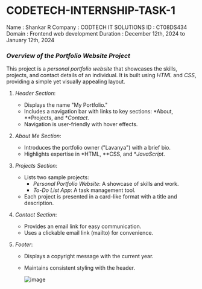# CODETECH-INTERNSHIP-TASK-1

Name : Shankar R
Company : CODTECH IT SOLUTIONS
ID : CT08DS434
Domain : Frontend web development 
Duration : December 12th, 2024 to January 12th, 2024

### *Overview of the Portfolio Website Project*

This project is a *personal portfolio website* that showcases the skills, projects, and contact details of an individual. It is built using *HTML* and *CSS*, providing a simple yet visually appealing layout. 

1. *Header Section*:
   - Displays the name "My Portfolio."
   - Includes a navigation bar with links to key sections: *About, **Projects, and **Contact*.
   - Navigation is user-friendly with hover effects.

2. *About Me Section*:
   - Introduces the portfolio owner ("Lavanya") with a brief bio.
   - Highlights expertise in *HTML, **CSS, and **JavaScript*.

3. *Projects Section*:
   - Lists two sample projects:
     - *Personal Portfolio Website*: A showcase of skills and work.
     - *To-Do List App*: A task management tool.
   - Each project is presented in a card-like format with a title and description.

4. *Contact Section*:
   - Provides an email link for easy communication.
   - Uses a clickable email link (mailto) for convenience.

5. *Footer*:
   - Displays a copyright message with the current year.
   - Maintains consistent styling with the header.
  
     ![image](https://github.com/user-attachments/assets/cb1e2c77-3b27-466f-bf38-6cf1011961ca)
